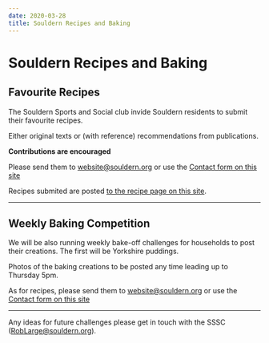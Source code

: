```yaml
---
date: 2020-03-28
title: Souldern Recipes and Baking
---
```


# Souldern Recipes and Baking


## Favourite  Recipes

The Souldern Sports and Social club invide Souldern residents to
submit their favourite  recipes.

Either original texts or (with
reference) recommendations from publications.

**Contributions are encouraged**

Please send them to
  [website@souldern.org](mailto::webstite@souldern.org)
  or use the
  [Contact form on this site](/home/contact-website)

Recipes submited are posted [to the recipe page on this site](/home/recipes).

---

## Weekly Baking Competition

We will be also running weekly bake-off challenges for households to post their creations. The first will be Yorkshire puddings.

Photos of the baking creations to be posted any time leading up to Thursday 5pm.

As for recipes, please send them to
  [website@souldern.org](mailto::webstite@souldern.org)
  or use the
  [Contact form on this site](/home/contact-website)


---

Any ideas for future challenges please get in touch with the SSSC ([RobLarge@souldern.org](mailto::RobLargesouldern.org)).

